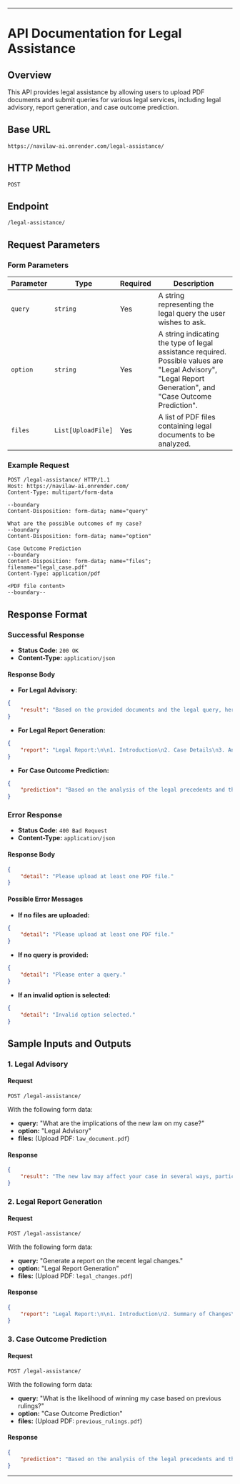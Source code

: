 
---

# API Documentation for Legal Assistance

## Overview
This API provides legal assistance by allowing users to upload PDF documents and submit queries for various legal services, including legal advisory, report generation, and case outcome prediction. 

## Base URL
```
https://navilaw-ai.onrender.com/legal-assistance/
```

## HTTP Method
`POST`

## Endpoint
`/legal-assistance/`

## Request Parameters

### Form Parameters

| Parameter | Type        | Required | Description |
|-----------|-------------|----------|-------------|
| `query`   | `string`    | Yes      | A string representing the legal query the user wishes to ask. |
| `option`  | `string`    | Yes      | A string indicating the type of legal assistance required. Possible values are "Legal Advisory", "Legal Report Generation", and "Case Outcome Prediction". |
| `files`   | `List[UploadFile]` | Yes      | A list of PDF files containing legal documents to be analyzed. |

### Example Request
```http
POST /legal-assistance/ HTTP/1.1
Host: https://navilaw-ai.onrender.com/
Content-Type: multipart/form-data

--boundary
Content-Disposition: form-data; name="query"

What are the possible outcomes of my case?
--boundary
Content-Disposition: form-data; name="option"

Case Outcome Prediction
--boundary
Content-Disposition: form-data; name="files"; filename="legal_case.pdf"
Content-Type: application/pdf

<PDF file content>
--boundary--
```

## Response Format

### Successful Response
- **Status Code:** `200 OK`
- **Content-Type:** `application/json`

#### Response Body
- **For Legal Advisory:**
```json
{
    "result": "Based on the provided documents and the legal query, here are the considerations to keep in mind regarding your case..."
}
```

- **For Legal Report Generation:**
```json
{
    "report": "Legal Report:\n\n1. Introduction\n2. Case Details\n3. Analysis\n4. Conclusion"
}
```

- **For Case Outcome Prediction:**
```json
{
    "prediction": "Based on the analysis of the legal precedents and the court's decision in a similar case, there is a 70% chance of a favorable outcome for Fast Retail in their lawsuit against Tech Solutions. The court ruled in favor of Fast Retail, ordering Tech Solutions to pay damages of ₹60,00,000. The uncertainty lies in the court's consideration of not all claimed damages were directly attributable to Tech Solutions' breach. It's crucial to consider this when predicting the outcome."
}
```

### Error Response
- **Status Code:** `400 Bad Request`
- **Content-Type:** `application/json`

#### Response Body
```json
{
    "detail": "Please upload at least one PDF file."
}
```

#### Possible Error Messages
- **If no files are uploaded:**
```json
{
    "detail": "Please upload at least one PDF file."
}
```

- **If no query is provided:**
```json
{
    "detail": "Please enter a query."
}
```

- **If an invalid option is selected:**
```json
{
    "detail": "Invalid option selected."
}
```

## Sample Inputs and Outputs

### 1. Legal Advisory
#### Request
```http
POST /legal-assistance/ 
```
With the following form data:
- **query:** "What are the implications of the new law on my case?"
- **option:** "Legal Advisory"
- **files:** (Upload PDF: `law_document.pdf`)

#### Response
```json
{
    "result": "The new law may affect your case in several ways, particularly regarding..."
}
```

### 2. Legal Report Generation
#### Request
```http
POST /legal-assistance/ 
```
With the following form data:
- **query:** "Generate a report on the recent legal changes."
- **option:** "Legal Report Generation"
- **files:** (Upload PDF: `legal_changes.pdf`)

#### Response
```json
{
    "report": "Legal Report:\n\n1. Introduction\n2. Summary of Changes\n3. Implications\n4. Conclusion"
}
```

### 3. Case Outcome Prediction
#### Request
```http
POST /legal-assistance/ 
```
With the following form data:
- **query:** "What is the likelihood of winning my case based on previous rulings?"
- **option:** "Case Outcome Prediction"
- **files:** (Upload PDF: `previous_rulings.pdf`)

#### Response
```json
{
    "prediction": "Based on the analysis of the legal precedents and the court's decision in a similar case, there is a 70% chance of a favorable outcome for Fast Retail in their lawsuit against Tech Solutions..."
}
```

---


